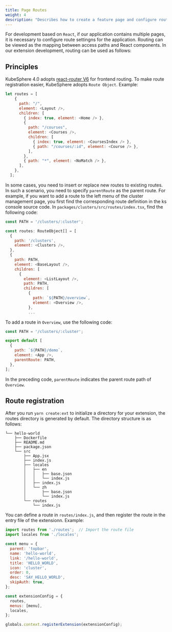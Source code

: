 ```yaml
---
title: Page Routes
weight: 4
description: "Describes how to create a feature page and configure route settings."
---
```


For development based on `React`, if our application contains multiple pages, it is necessary to configure route settingns for the application. Routing can be viewed as the mapping between access paths and React components. In our extension development, routing can be used as follows:

## Principles

KubeSphere 4.0 adopts [react-router V6](https://reactrouter.com/docs/en/v6) for frontend routing. To make route registration easier, KubeSphere adopts `Route Object`. Example:
```javascript
let routes = [
    {
      path: "/",
      element: <Layout />,
      children: [
        { index: true, element: <Home /> },
        {
          path: "/courses",
          element: <Courses />,
          children: [
            { index: true, element: <CoursesIndex /> },
            { path: "/courses/:id", element: <Course /> },
          ],
        },
        { path: "*", element: <NoMatch /> },
      ],
    },
  ];
```

In some cases, you need to insert or replace new routes to existing routes. In such a scenario, you need to specify `parentRoute` as the parent route. For example, if you want to add a route to the left menu of the cluster management page, you first find the corresponding route definition in the ks console source code. In `packages/clusters/src/routes/index.tsx`, find the following code:

```javascript
const PATH = '/clusters/:cluster';

const routes: RouteObject[] = [
  {
    path: '/clusters',
    element: <Clusters />,
  },
  {
    path: PATH,
    element: <BaseLayout />,
    children: [
      {
        element: <ListLayout />,
        path: PATH,
        children: [
          {
            path: `${PATH}/overview`,
            element: <Overview />,
          },
          ...
```

To add a route in `Overview`, use the following code:

```javascript
const PATH = '/clusters/:cluster';

export default [
  {
    path: `${PATH}/demo`,
    element: <App />,
    parentRoute: PATH,
  },
];
```
In the preceding code, `parentRoute` indicates the parent route path of `Overview`.

## Route registration

After you run `yarn create:ext` to initialize a directory for your extension, the routes directory is generated by default. The directory structure is as follows:

```shell
└── hello-world
    ├── Dockerfile
    ├── README.md
    ├── package.json
    └── src
        ├── App.jsx
        ├── index.js
        ├── locales
        │   ├── en
        │   │   ├── base.json
        │   │   └── index.js
        │   ├── index.js
        │   └── zh
        │       ├── base.json
        │       └── index.js
        └── routes
            └── index.js
```
You can define a route in `routes/index.js`, and then register the route in the entry file of the extensionn. Example:

```javascript
import routes from './routes';  // Import the route file
import locales from './locales';  

const menu = {
  parent: 'topbar',
  name: 'hello-world',
  link: '/hello-world',
  title: 'HELLO_WORLD',
  icon: 'cluster',
  order: 0,
  desc: 'SAY_HELLO_WORLD',
  skipAuth: true,
};

const extensionConfig = {
  routes,
  menus: [menu],
  locales,
};

globals.context.registerExtension(extensionConfig);
```
